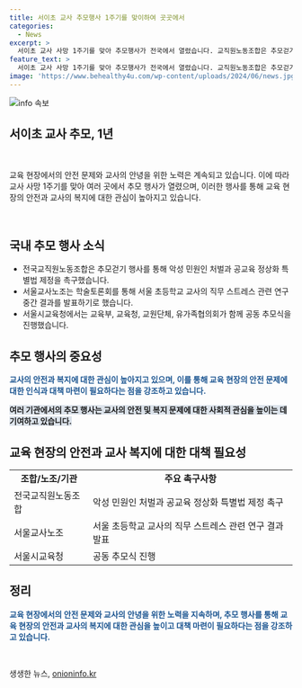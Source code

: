 ```yaml
---
title: 서이초 교사 추모행사 1주기를 맞이하여 곳곳에서
categories:
  - News
excerpt: >
  서이초 교사 사망 1주기를 맞아 추모행사가 전국에서 열렸습니다. 교직원노동조합은 추모걷기 행사를 통해 악성 민원인 처벌과 공교육 정상화 특별법 제정을 촉구했고, 서울교사노조는 학술토론회를 열어 직무 스트레스 연구 결과를 발표했습니다. 서울시교육청은 공동 추모식을 개최하며 교육부, 교육청, 교원단체, 유가족협의회가 참여했습니다. #서이초 #1주기 #교권
feature_text: >
  서이초 교사 사망 1주기를 맞아 추모행사가 전국에서 열렸습니다. 교직원노동조합은 추모걷기 행사를 통해 악성 민원인 처벌과 공교육 정상화 특별법 제정을 촉구했고, 서울교사노조는 학술토론회를 열어 직무 스트레스 연구 결과를 발표했습니다. 서울시교육청은 공동 추모식을 개최하며 교육부, 교육청, 교원단체, 유가족협의회가 참여했습니다. #서이초 #1주기 #교권
image: 'https://www.behealthy4u.com/wp-content/uploads/2024/06/news.jpg'
---
```


<p><img src="https://www.behealthy4u.com/wp-content/uploads/2024/06/news.jpg" alt="info 속보" /></p>

<h2>서이초 교사 추모, 1년</h2>

<p data-ke-size="size16">&nbsp;</p>

<p>교육 현장에서의 안전 문제와 교사의 안녕을 위한 노력은 계속되고 있습니다. 이에 따라 교사 사망 1주기를 맞아 여러 곳에서 추모 행사가 열렸으며, 이러한 행사를 통해 교육 현장의 안전과 교사의 복지에 대한 관심이 높아지고 있습니다.</p>

<p data-ke-size="size16">&nbsp;</p>

<h2 data-ke-size="size26">국내 추모 행사 소식</h2>

<ul>
  <li>전국교직원노동조합은 추모걷기 행사를 통해 악성 민원인 처벌과 공교육 정상화 특별법 제정을 촉구했습니다.</li>
  <li>서울교사노조는 학술토론회를 통해 서울 초등학교 교사의 직무 스트레스 관련 연구 중간 결과를 발표하기로 했습니다.</li>
  <li>서울시교육청에서는 교육부, 교육청, 교원단체, 유가족협의회가 함께 공동 추모식을 진행했습니다.</li>
</ul>

<h2 data-ke-size="size26">추모 행사의 중요성</h2>

<p><b><span style="color: #1a5490;">교사의 안전과 복지에 대한 관심이 높아지고 있으며, 이를 통해 교육 현장의 안전 문제에 대한 인식과 대책 마련이 필요하다는 점을 강조하고 있습니다.</span></b></p>

<p><b><span style="background-color: #21538527;">여러 기관에서의 추모 행사는 교사의 안전 및 복지 문제에 대한 사회적 관심을 높이는 데 기여하고 있습니다.</span></b></p>

<h2 data-ke-size="size26">교육 현장의 안전과 교사 복지에 대한 대책 필요성</h2>

<table>
  <tr>
    <td style="text-align: center; height: 17px;"><b>조합/노조/기관</b></td>
    <td style="text-align: center; height: 17px;"><b>주요 촉구사항</b></td>
  </tr>
  <tr>
    <td>전국교직원노동조합</td>
    <td>악성 민원인 처벌과 공교육 정상화 특별법 제정 촉구</td>
  </tr>
  <tr>
    <td>서울교사노조</td>
    <td>서울 초등학교 교사의 직무 스트레스 관련 연구 결과 발표</td>
  </tr>
  <tr>
    <td>서울시교육청</td>
    <td>공동 추모식 진행</td>
  </tr>
</table>

<h2 data-ke-size="size26">정리</h2>

<p><b><span style="color: #1a5490;">교육 현장에서의 안전 문제와 교사의 안녕을 위한 노력을 지속하며, 추모 행사를 통해 교육 현장의 안전과 교사의 복지에 대한 관심을 높이고 대책 마련이 필요하다는 점을 강조하고 있습니다.</span></b></p>

<p data-ke-size="size16">&nbsp;</p>
생생한 뉴스, <a href="https://onioninfo.kr" rel="dofollow">onioninfo.kr</a>


